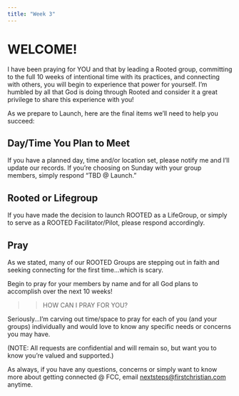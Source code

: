 ```yaml
---
title: "Week 3"
---
```


# WELCOME!

I have been praying for YOU and that by leading a Rooted group, committing to the full 10 weeks of intentional time with its practices, and connecting with others, you will begin to experience that power for yourself. I’m humbled by all that God is doing through Rooted and consider it a great privilege to share this experience with you!

As we prepare to Launch, here are the final items we’ll need to help you succeed:

## Day/Time You Plan to Meet

If you have a planned day, time and/or location set, please notify me and I’ll update our records. If you’re choosing on Sunday with your group members, simply respond “TBD @ Launch.”

## Rooted or Lifegroup

If you have made the decision to launch ROOTED as a LifeGroup, or simply to serve as a ROOTED Facilitator/Pilot, please respond accordingly.

## Pray

As we stated, many of our ROOTED Groups are stepping out in faith and seeking connecting for the first time…which is scary.

Begin to pray for your members by name and for all God plans to accomplish over the next 10 weeks!

>>HOW CAN I PRAY FOR YOU?

Seriously…I’m carving out time/space to pray for each of you (and your groups) individually and would love to know any specific needs or concerns you may have.

(NOTE: All requests are confidential and will remain so, but want you to know you’re valued and supported.)

As always, if you have any questions, concerns or simply want to know more about getting connected @ FCC, email nextsteps@firstchristian.com anytime.
